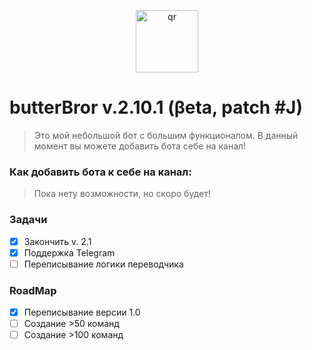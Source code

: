 <p align="center">
 <img width="100px" src="https://kappa.lol/VyC5V" alt="qr"/>
</p>

# butterBror v.2.10.1 (βeta, patch #J)
> Это мой небольшой бот с большим функционалом. В данный момент вы можете добавить бота себе на канал! 

### Как добавить бота к себе на канал:
> Пока нету возможности, но скоро будет!

### Задачи
- [x] Закончить v. 2.1
- [x] Поддержка Telegram
- [ ] Переписывание логики переводчика

### RoadMap
- [x] Переписывание версии 1.0
- [ ] Создание >50 команд
- [ ] Создание >100 команд
